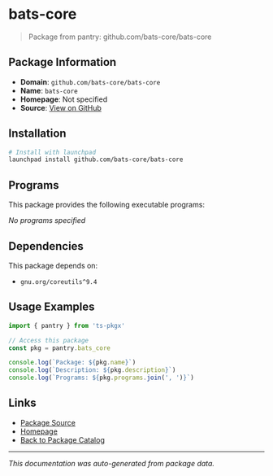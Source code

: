 # bats-core

> Package from pantry: github.com/bats-core/bats-core

## Package Information

- **Domain**: `github.com/bats-core/bats-core`
- **Name**: `bats-core`
- **Homepage**: Not specified
- **Source**: [View on GitHub](https://github.com/pkgxdev/pantry/tree/main/projects/github.com/bats-core/bats-core/package.yml)

## Installation

```bash
# Install with launchpad
launchpad install github.com/bats-core/bats-core
```

## Programs

This package provides the following executable programs:

*No programs specified*

## Dependencies

This package depends on:

- `gnu.org/coreutils^9.4`

## Usage Examples

```typescript
import { pantry } from 'ts-pkgx'

// Access this package
const pkg = pantry.bats_core

console.log(`Package: ${pkg.name}`)
console.log(`Description: ${pkg.description}`)
console.log(`Programs: ${pkg.programs.join(', ')}`)
```

## Links

- [Package Source](https://github.com/pkgxdev/pantry/tree/main/projects/github.com/bats-core/bats-core/package.yml)
- [Homepage](#)
- [Back to Package Catalog](../package-catalog.md)

---

*This documentation was auto-generated from package data.*
